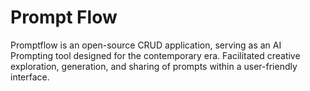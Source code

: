 # Prompt Flow

Promptflow is an open-source CRUD application, serving as an AI Prompting tool designed for the contemporary era. Facilitated creative exploration, generation, and sharing of prompts within a user-friendly interface.



